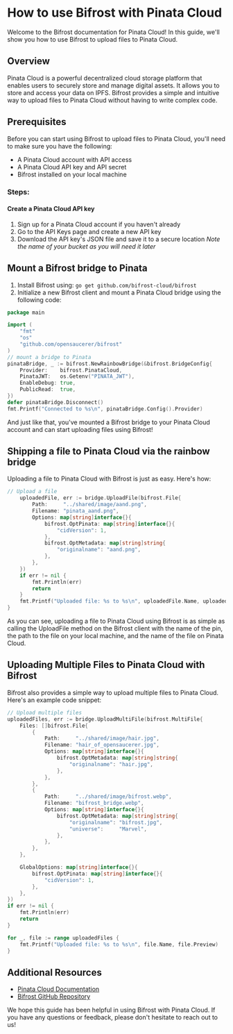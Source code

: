 # How to use Bifrost with Pinata Cloud
Welcome to the Bifrost documentation for Pinata Cloud! In this guide, we'll show you how to use Bifrost to upload files to Pinata Cloud.

## Overview
Pinata Cloud is a powerful decentralized cloud storage platform that enables users to securely store and manage digital assets. It allows you to store and access your data on IPFS. Bifrost provides a simple and intuitive way to upload files to Pinata Cloud without having to write complex code.

## Prerequisites
Before you can start using Bifrost to upload files to Pinata Cloud, you'll need to make sure you have the following:
- A Pinata Cloud account with API access
- A Pinata Cloud API key and API secret
- Bifrost installed on your local machine

### Steps:
#### Create a Pinata Cloud API key
1. Sign up for a Pinata Cloud account if you haven't already
2. Go to the API Keys page and create a new API key
3. Download the API key's JSON file and save it to a secure location
_Note the name of your bucket as you will need it later_

## Mount a Bifrost bridge to Pinata
1. Install Bifrost using: ```go get github.com/bifrost-cloud/bifrost```
2. Initialize a new Bifrost client and mount a Pinata Cloud bridge using the following code:
``` go
package main

import (
	"fmt"
	"os"
	"github.com/opensaucerer/bifrost"
) 
// mount a bridge to Pinata
pinataBridge, _ := bifrost.NewRainbowBridge(&bifrost.BridgeConfig{
	Provider:    bifrost.PinataCloud,
	PinataJWT:   os.Getenv("PINATA_JWT"),
	EnableDebug: true,
	PublicRead:  true,
})
defer pinataBridge.Disconnect()
fmt.Printf("Connected to %s\n", pinataBridge.Config().Provider)
```
And just like that, you've mounted a Bifrost bridge to your Pinata Cloud account and can start uploading files using Bifrost!

## Shipping a file to Pinata Cloud via the rainbow bridge
Uploading a file to Pinata Cloud with Bifrost is just as easy. Here's how:
``` go
// Upload a file
	uploadedFile, err := bridge.UploadFile(bifrost.File{
		Path:     "../shared/image/aand.png",
		Filename: "pinata_aand.png",
		Options: map[string]interface{}{
			bifrost.OptPinata: map[string]interface{}{
				"cidVersion": 1,
			},
			bifrost.OptMetadata: map[string]string{
				"originalname": "aand.png",
			},
		},
	})
	if err != nil {
		fmt.Println(err)
		return
	}
	fmt.Printf("Uploaded file: %s to %s\n", uploadedFile.Name, uploadedFile.Preview)
}

```
As you can see, uploading a file to Pinata Cloud using Bifrost is as simple as calling the UploadFile method on the Bifrost client with the name of the pin, the path to the file on your local machine, and the name of the file on Pinata Cloud.

## Uploading Multiple Files to Pinata Cloud with Bifrost
Bifrost also provides a simple way to upload multiple files to Pinata Cloud. Here's an example code snippet:
```go
// Upload multiple files
uploadedFiles, err := bridge.UploadMultiFile(bifrost.MultiFile{
	Files: []bifrost.File{
		{
			Path:     "../shared/image/hair.jpg",
			Filename: "hair_of_opensaucerer.jpg",
			Options: map[string]interface{}{
				bifrost.OptMetadata: map[string]string{
					"originalname": "hair.jpg",
				},
			},
		},
		{
			Path:     "../shared/image/bifrost.webp",
			Filename: "bifrost_bridge.webp",
			Options: map[string]interface{}{
				bifrost.OptMetadata: map[string]string{
					"originalname": "bifrost.jpg",
					"universe":     "Marvel",
				},
			},
		},
	},

	GlobalOptions: map[string]interface{}{
		bifrost.OptPinata: map[string]interface{}{
			"cidVersion": 1,
		},
	},
})
if err != nil {
	fmt.Println(err)
	return
}

for _, file := range uploadedFiles {
	fmt.Printf("Uploaded file: %s to %s\n", file.Name, file.Preview)
}
```

## Additional Resources
- [Pinata Cloud Documentation](https://pinata.cloud/documentation)
- [Bifrost GitHub Repository](https://github.com/bifrost-cloud/bifrost)

We hope this guide has been helpful in using Bifrost with Pinata Cloud. If you have any questions or feedback, please don't hesitate to reach out to us!